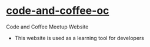 # [code-and-coffee-oc](http://htmlpreview.github.io/?https://github.com/MigsAdventure/code-and-coffee-oc/blob/master/index.html)

Code and Coffee Meetup Website
 * This website is used as a learning tool for developers

